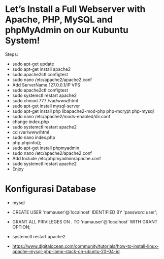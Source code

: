 # Let’s Install a Full Webserver with Apache, PHP, MySQL and phpMyAdmin on our Kubuntu System!
Steps:
- sudo apt-get update
- sudo apt-get install apache2
- sudo apache2ctl configtest
- sudo nano /etc/apache2/apache2.conf
- Add ServerName 127.0.0.1/IP VPS
- sudo apache2ctl configtest
- sudo systemctl restart apache2
- sudo chmod 777 /var/www/html
- sudo apt-get install mysql-server
- sudo apt-get install php libapache2-mod-php php-mcrypt php-mysql
- sudo nano /etc/apache2/mods-enabled/dir.conf
- change index.php
- sudo systemctl restart apache2
- cd /var/www/html
- sudo nano index.php
- php phpinfo(); 
- sudo apt-get install phpmyadmin
- sudo nano /etc/apache2/apache2.conf
- Add Include /etc/phpmyadmin/apache.conf
- sudo systemctl restart apache2
- Enjoy

# Konfigurasi Database
- mysql
- CREATE USER 'namauser'@'localhost' IDENTIFIED BY 'password user';
- GRANT ALL PRIVILEGES ON *.* TO 'namauser'@'localhost' WITH GRANT OPTION;
- systemctl restart apache2

- https://www.digitalocean.com/community/tutorials/how-to-install-linux-apache-mysql-php-lamp-stack-on-ubuntu-20-04-id
